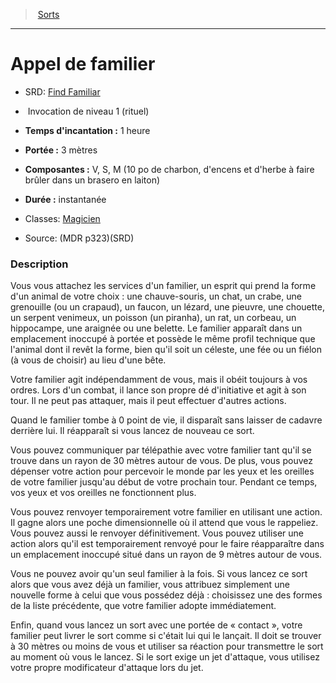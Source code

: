 ﻿---
!SpellItem
Name: Appel de familier
AltName: '[Find Familiar](srd_spells_find_familiar.md)'
Type: Invocation
Level: 1
CastingTime: 1 heure
Range: 3 mètres
Components: V, S, M (10 po de charbon, d'encens et d'herbe à faire brûler dans un brasero en laiton)
Duration: instantanée
Classes: '[Magicien](hd_wizard.md)'
Family: SpellHD
Source: (MDR p323)(SRD)
Ritual: rituel
Id: spells_hd.md#appel-de-familier
ParentLink: spells_hd.md#sorts
ParentName: Sorts
NameLevel: 1
Attributes:
  Name: Appel de familier
  Markdown: >+
    # <!--Name-->Appel de familier<!--/Name-->


    - SRD: <!--AltName-->[Find Familiar](srd_spells_find_familiar.md)<!--/AltName-->


    -  <!--Type-->Invocation<!--/Type--> de niveau <!--Level-->1<!--/Level--> (<!--Ritual-->rituel<!--/Ritual-->)


    - **Temps d'incantation :** <!--CastingTime-->1 heure<!--/CastingTime-->


    - **Portée :** <!--Range-->3 mètres<!--/Range-->


    - **Composantes :** <!--Components-->V, S, M (10 po de charbon, d'encens et d'herbe à faire brûler dans un brasero en laiton)<!--/Components-->


    - **Durée :** <!--Duration-->instantanée<!--/Duration-->


    - Classes: <!--Classes-->[Magicien](hd_wizard.md)<!--/Classes-->


    - Source: <!--Source-->(MDR p323)(SRD)<!--/Source-->


    ### Description


    Vous vous attachez les services d'un familier, un esprit qui prend la forme d'un animal de votre choix : une chauve-souris, un chat, un crabe, une grenouille (ou un crapaud), un faucon, un lézard, une pieuvre, une chouette, un serpent venimeux, un poisson (un piranha), un rat, un corbeau, un hippocampe, une araignée ou une belette. Le familier apparaît dans un emplacement inoccupé à portée et possède le même profil technique que l'animal dont il revêt la forme, bien qu'il soit un céleste, une fée ou un fiélon (à vous de choisir) au lieu d'une bête.


    Votre familier agit indépendamment de vous, mais il obéit toujours à vos ordres. Lors d'un combat, il lance son propre dé d'initiative et agit à son tour. Il ne peut pas attaquer, mais il peut effectuer d'autres actions.


    Quand le familier tombe à 0 point de vie, il disparaît sans laisser de cadavre derrière lui. Il réapparaît si vous lancez de nouveau ce sort.


    Vous pouvez communiquer par télépathie avec votre familier tant qu'il se trouve dans un rayon de 30 mètres autour de vous. De plus, vous pouvez dépenser votre action pour percevoir le monde par les yeux et les oreilles de votre familier jusqu'au début de votre prochain tour. Pendant ce temps, vos yeux et vos oreilles ne fonctionnent plus.


    Vous pouvez renvoyer temporairement votre familier en utilisant une action. Il gagne alors une poche dimensionnelle où il attend que vous le rappeliez. Vous pouvez aussi le renvoyer définitivement. Vous pouvez utiliser une action alors qu'il est temporairement renvoyé pour le faire réapparaître dans un emplacement inoccupé situé dans un rayon de 9 mètres autour de vous.


    Vous ne pouvez avoir qu'un seul familier à la fois. Si vous lancez ce sort alors que vous avez déjà un familier, vous attribuez simplement une nouvelle forme à celui que vous possédez déjà : choisissez une des formes de la liste précédente, que votre familier adopte immédiatement.


    Enfin, quand vous lancez un sort avec une portée de « contact », votre familier peut livrer le sort comme si c'était lui qui le lançait. Il doit se trouver à 30 mètres ou moins de vous et utiliser sa réaction pour transmettre le sort au moment où vous le lancez. Si le sort exige un jet d'attaque, vous utilisez votre propre modificateur d'attaque lors du jet.

  AltName: '[Find Familiar](srd_spells_find_familiar.md)'
  Type: Invocation
  Level: 1
  Ritual: rituel
  CastingTime: 1 heure
  Range: 3 mètres
  Components: V, S, M (10 po de charbon, d'encens et d'herbe à faire brûler dans un brasero en laiton)
  Duration: instantanée
  Classes: '[Magicien](hd_wizard.md)'
  Source: (MDR p323)(SRD)
AttributesDictionary: >+
  Name: Appel de familier

  Markdown: >+

    # <!--Name-->Appel de familier<!--/Name-->





    - SRD: <!--AltName-->[Find Familiar](srd_spells_find_familiar.md)<!--/AltName-->





    -  <!--Type-->Invocation<!--/Type--> de niveau <!--Level-->1<!--/Level--> (<!--Ritual-->rituel<!--/Ritual-->)





    - **Temps d'incantation :** <!--CastingTime-->1 heure<!--/CastingTime-->





    - **Portée :** <!--Range-->3 mètres<!--/Range-->





    - **Composantes :** <!--Components-->V, S, M (10 po de charbon, d'encens et d'herbe à faire brûler dans un brasero en laiton)<!--/Components-->





    - **Durée :** <!--Duration-->instantanée<!--/Duration-->





    - Classes: <!--Classes-->[Magicien](hd_wizard.md)<!--/Classes-->





    - Source: <!--Source-->(MDR p323)(SRD)<!--/Source-->





    ### Description





    Vous vous attachez les services d'un familier, un esprit qui prend la forme d'un animal de votre choix : une chauve-souris, un chat, un crabe, une grenouille (ou un crapaud), un faucon, un lézard, une pieuvre, une chouette, un serpent venimeux, un poisson (un piranha), un rat, un corbeau, un hippocampe, une araignée ou une belette. Le familier apparaît dans un emplacement inoccupé à portée et possède le même profil technique que l'animal dont il revêt la forme, bien qu'il soit un céleste, une fée ou un fiélon (à vous de choisir) au lieu d'une bête.





    Votre familier agit indépendamment de vous, mais il obéit toujours à vos ordres. Lors d'un combat, il lance son propre dé d'initiative et agit à son tour. Il ne peut pas attaquer, mais il peut effectuer d'autres actions.





    Quand le familier tombe à 0 point de vie, il disparaît sans laisser de cadavre derrière lui. Il réapparaît si vous lancez de nouveau ce sort.





    Vous pouvez communiquer par télépathie avec votre familier tant qu'il se trouve dans un rayon de 30 mètres autour de vous. De plus, vous pouvez dépenser votre action pour percevoir le monde par les yeux et les oreilles de votre familier jusqu'au début de votre prochain tour. Pendant ce temps, vos yeux et vos oreilles ne fonctionnent plus.





    Vous pouvez renvoyer temporairement votre familier en utilisant une action. Il gagne alors une poche dimensionnelle où il attend que vous le rappeliez. Vous pouvez aussi le renvoyer définitivement. Vous pouvez utiliser une action alors qu'il est temporairement renvoyé pour le faire réapparaître dans un emplacement inoccupé situé dans un rayon de 9 mètres autour de vous.





    Vous ne pouvez avoir qu'un seul familier à la fois. Si vous lancez ce sort alors que vous avez déjà un familier, vous attribuez simplement une nouvelle forme à celui que vous possédez déjà : choisissez une des formes de la liste précédente, que votre familier adopte immédiatement.





    Enfin, quand vous lancez un sort avec une portée de « contact », votre familier peut livrer le sort comme si c'était lui qui le lançait. Il doit se trouver à 30 mètres ou moins de vous et utiliser sa réaction pour transmettre le sort au moment où vous le lancez. Si le sort exige un jet d'attaque, vous utilisez votre propre modificateur d'attaque lors du jet.



  AltName: '[Find Familiar](srd_spells_find_familiar.md)'

  Type: Invocation

  Level: 1

  Ritual: rituel

  CastingTime: 1 heure

  Range: 3 mètres

  Components: V, S, M (10 po de charbon, d'encens et d'herbe à faire brûler dans un brasero en laiton)

  Duration: instantanée

  Classes: '[Magicien](hd_wizard.md)'

  Source: (MDR p323)(SRD)

---
> [Sorts](hd_spells.md)

---

# Appel de familier

- SRD: [Find Familiar](srd_spells_find_familiar.md)

-  Invocation de niveau 1 (rituel)

- **Temps d'incantation :** 1 heure

- **Portée :** 3 mètres

- **Composantes :** V, S, M (10 po de charbon, d'encens et d'herbe à faire brûler dans un brasero en laiton)

- **Durée :** instantanée

- Classes: [Magicien](hd_wizard.md)

- Source: (MDR p323)(SRD)

### Description

Vous vous attachez les services d'un familier, un esprit qui prend la forme d'un animal de votre choix : une chauve-souris, un chat, un crabe, une grenouille (ou un crapaud), un faucon, un lézard, une pieuvre, une chouette, un serpent venimeux, un poisson (un piranha), un rat, un corbeau, un hippocampe, une araignée ou une belette. Le familier apparaît dans un emplacement inoccupé à portée et possède le même profil technique que l'animal dont il revêt la forme, bien qu'il soit un céleste, une fée ou un fiélon (à vous de choisir) au lieu d'une bête.

Votre familier agit indépendamment de vous, mais il obéit toujours à vos ordres. Lors d'un combat, il lance son propre dé d'initiative et agit à son tour. Il ne peut pas attaquer, mais il peut effectuer d'autres actions.

Quand le familier tombe à 0 point de vie, il disparaît sans laisser de cadavre derrière lui. Il réapparaît si vous lancez de nouveau ce sort.

Vous pouvez communiquer par télépathie avec votre familier tant qu'il se trouve dans un rayon de 30 mètres autour de vous. De plus, vous pouvez dépenser votre action pour percevoir le monde par les yeux et les oreilles de votre familier jusqu'au début de votre prochain tour. Pendant ce temps, vos yeux et vos oreilles ne fonctionnent plus.

Vous pouvez renvoyer temporairement votre familier en utilisant une action. Il gagne alors une poche dimensionnelle où il attend que vous le rappeliez. Vous pouvez aussi le renvoyer définitivement. Vous pouvez utiliser une action alors qu'il est temporairement renvoyé pour le faire réapparaître dans un emplacement inoccupé situé dans un rayon de 9 mètres autour de vous.

Vous ne pouvez avoir qu'un seul familier à la fois. Si vous lancez ce sort alors que vous avez déjà un familier, vous attribuez simplement une nouvelle forme à celui que vous possédez déjà : choisissez une des formes de la liste précédente, que votre familier adopte immédiatement.

Enfin, quand vous lancez un sort avec une portée de « contact », votre familier peut livrer le sort comme si c'était lui qui le lançait. Il doit se trouver à 30 mètres ou moins de vous et utiliser sa réaction pour transmettre le sort au moment où vous le lancez. Si le sort exige un jet d'attaque, vous utilisez votre propre modificateur d'attaque lors du jet.


